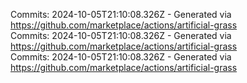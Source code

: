 Commits: 2024-10-05T21:10:08.326Z - Generated via https://github.com/marketplace/actions/artificial-grass
<br>
Commits: 2024-10-05T21:10:08.326Z - Generated via https://github.com/marketplace/actions/artificial-grass
<br>
Commits: 2024-10-05T21:10:08.326Z - Generated via https://github.com/marketplace/actions/artificial-grass
<br>

